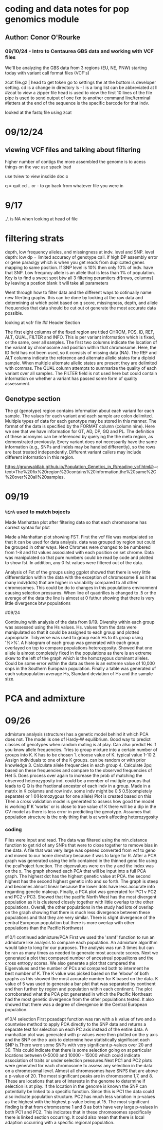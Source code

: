 # coding and data notes for pop genomics module

## Author: Conor O'Rourke

### 09/10/24 - Intro to Centaurea GBS data and working with VCF files

We'll be analyzing the GBS data from 3 regions (EU, NE, PNW) starting today with variant call format files (VCF's)

zcat file.gz \| head to get token go to settings the at the bottom is developer setting. cd is a change in directory ls - l is a long list can be abbreviated at ll #zcat to view a zipper file head is used to view the first 10 lines of the file pipe is used to send output of one fxn to another command line/terminal #letters at the end of the sequence is the specific barcode for that indv.

looked at the fastq file using zcat

# 09/12/24

## viewing VCF files and talking about filtering

higher number of contigs the more assembled the genome is to acess things on the vac use spack load

use tview to view insdide doc o

q = quit cd .. or - to go back from whatever file you were in

# 9/17

./. is NA when looking at head of file

# filtering strats

depth, low frequency alleles, and missingness at indv. level and SNP. level depth: low dp = limited accuracy of genotype call. if high DP assembly error or gene paraolgy which is when you get reads from duplicated genes mapping to same position. If SNP level is 10% then only 10% of indv. have that SNP. Low frequncy allele is an allele that is less than 1% of population. Key is to find a sweet spot btw all 3 filtering peramiters df[rows, columns] by leaving a postion blank it will take all parameters

Went through how to filter data and the different ways to cotinually name new filerting graphs. this can be done by looking at the raw data and determining at which point based on q score, missingness, depth, and allele frequencies that data should be cut out ot generate the most accurate data possible.

looking at vcfr file \## Header Section

The first eight columns of the fixed region are titled CHROM, POS, ID, REF, ALT, QUAL, FILTER and INFO. This is per variant information which is fixed, or the same, over all samples. The first two columns indicate the location of the variant by chromosome and position within that chromosome. Here, the ID field has not been used, so it consists of missing data (NA). The REF and ALT columns indicate the reference and alternate allelic states for a diploid sample. When multiple alternate allelic states are present they are delimited with commas. The QUAL column attempts to summarize the quality of each variant over all samples. The FILTER field is not used here but could contain information on whether a variant has passed some form of quality assessment.

## Genotype section

The gt (genotype) region contains information about each variant for each sample. The values for each variant and each sample are colon delimited. Multiple types of data for each genotype may be stored in this manner. The format of the data is specified by the FORMAT column (column nine). Here we see that we have information for GT, AD, DP, GQ and PL. The definition of these acronyms can be referenced by querying the the meta region, as demonstrated previously. Every variant does not necessarily have the same information (e.g., SNPs and indels may be handled differently), so the rows are best treated independently. Different variant callers may include different information in this region.

<https://grunwaldlab.github.io/Population_Genetics_in_R/reading_vcf.html#>:\~:text=The%20fix%20region%20contains%20information,the%20same%2C%20over%20all%20samples.

# 09/19

### `%in%` used to match bojects

Made Manhattan plot after filtering data so that each chromosome has correct syntax for plot

Made a Manhattan plot showing FST. First the vcf file was manipulated so that it can be used for data analysis. data was grouped by region but could be grouped in other ways. Next Chromes were changed to be numbered from 1-8 and fst values associated with each position on set chrome. Data was manipulated so that pure numbers could be read by code and plotted to show fst. In addition, any 0 fst values were filtered out of the data.

Analysis of Fst of the groups using ggplot showed that there is very little differentiation within the data with the exception of chromosome 8 as it has many indv(dots) that are higher in variability compared to all other chromosomes. This could be do to changes in this populations environment causing selection pressures. When line of quadrilles is changed to .5 or the average of the data the line is almost at 0 futhur showing that there is very little divergence btw populations

#09/24

Continuing with analysis of the data from 9/19. Diversity within each group was assessed using the Hs values. Hs. values from the data were manipulated so that it could be assigned to each group and plotted appropriate. Tidyverse was used to group each Hs to its group using '%\>%'. A histogram of each group was generated with each group overlayed on top to compare populations heterozgosity. Showed that one allele is almost completely fixed in the populations as there is an extreme skew to the left of the graph which is the homozygous dominant alleles. Could be some error within the data as there is an extreme value of 10,000 snps in the Southern European population. Finally a table was generated of each subpopulation average Hs, Standard deviation of Hs and the sample size.

# PCA and admixture

# 09/26

admixture analysis (structure) has a genetic model behind it which PCA does not. The model is one of Hardy-W equilibrium. Good way to predict classes of genotypes when random mating is at play. Can also predict Hs if you know allele frequencies. Tries to group mixture into a certain number of groups into K. K has to be chosen 1. choose value of K. typical value 1-10 2. Assign individuals to one of the K groups. can be random or with prior knowledge 3. Calculate allele frequencies in each group 4. Calculate 2pq based on these frequencies and compare to the observed frequencies of Het 5. Does process over again to increase the prob of matching the observed heterozygosity ind. could be a member of multiple groups that leads to Q Q is the fractional ancestor of each indv in a group. Made in a matrix in K columns and row indv. some indv might be 0.5 0.5(completely separate) or 1 0(Homozygous for one allele) Plot is created based on this Then a cross validation model is generated to assess how good the model is working If K 'works' or is close to true value of K there will be a dip in the CV model as there is less error in predicting the genotype. Assumes that population structure is the only thing that is at work affecting heterozygosity

### coding

Files were input and read. The data was filtered using the min.distance function to get rid of any SNPs that were to close together to remove bias in the data. A file that was very large was opened converted from vcf to geno and moved to our home directory because if was to large for R. After a PCA graph was generated using the info contained in the thinned geno file using the pcaProject function. The eigenvalues were on the y and the index was on the x. The graph showed each PCA that will be input into a full PCA graph. The highest dot has the highest genetic value at PCA. the second highest has the second highest genetic info and so forth. The graph is steep and becomes almost linear because the lower dots have less accurate info regarding genetic makeup. Finally, a PCA plot was generated for PC1 v PC2 and PC2 v PC3. Showed that the pacific North West has the most divergent population as it is clustered closely together with little overlap to the other populations. Overall, the other populations in the study had lots of overlap on the graph showing that there is much less divergence between these populations and that they are very similar. There is slight divergence of the central European population but there is more overlap with other populations than the Pacific Northwest

#10/1 continued admixture/PCA First we used the 'snmf' function to run an admixture like analysis to compare each population. An admixture algorithm would take to long for our purposes. The analysis was run 3 times but can be ran as many times as needed to generate most accurate scores. Next we generated a plot that compared number of ancestreal popualitons and the cross entropy scores. We also generate a plot that compared the Eigenvalues and the number of PCs and compared both to interment he best number of K. The K value was picked based on the 'elbow' of both graphs as this showed the most accurate number for K based on the data. K value of 5 was used to generate a bar plot that was separated by continent and then further by region and population within each continent. The plot corroborated what the PCA plot generated in which the Pacific Northeast had the most genetic divergence from the other populations tested. It also showed that there was a degree of divergence in the Central European population.

#10/4 selection First pcaadapt function was ran with a k value of two and a countwise method to apply PCA directly to the SNP data and returns a separate test for selection on each PC axis instead of the entire data. A manhattan plot was generated with p-values were then plotted on the y axis and the SNP on the x axis to determine how statistically significant each SNP is.There were some SNPs with very significant p-values over 20 and 30. This could indicate that there is some selection going on at particular locations between 0-5000 and 10000 - 15000 which could indicate association of traits or under selection pressures.Next PC1 and PC2 plots were generated for each chromosome to assess any selection in the data on a chromosomal level. Almost all chromosomes have SNPS that are above a p-value of 20. The most significant peaks are in chromosome 1,7, and 8. These are locations that are of interests in the genome to determine if selection is at play. If the location in the genome is known the SNP can potentially be linked to a specific function. Since this is PC1 the data could also indicate population structure. PC2 has much less variation in p-values as the highest with the highest p-value being at 15. The most significant finding is that from chromosome 1 and 8 as both have very large p-values in both PC1 and PC2. This indicates that in these chromosomes specifically there is linked section occurring. It could also mean that there is local adaption occurring with a specific regional population.
